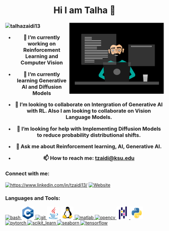 <h1 align="center"> Hi I am Talha 👋 </h1>

<h3 align="center" A Passionate AI researcher and a Ph.D candidate at Kansas State University.</h3>

<img align="right" alt="Coding" width="300" src="images/UI Developer.gif">

<p align="left"> <img src="https://komarev.com/ghpvc/?username=talhazaidi13&label=Profile%20views&color=0e75b6&style=flat" alt="talhazaidi13" /> </p>

- 🔭 I’m currently working on **Reinforcement Learning and Computer Vision**
  
- 🌱 I’m currently learning **Generative AI and Diffusion Models**
  
- 👯 I’m looking to collaborate on **Intergration of Generative AI with RL. Also I am looking to collaborate on Vision Language Models**.
  
- 🤔 I’m looking for help with **Implementing Diffusion Models to reduce probability distributional shifts**.
  
- 💬 Ask me about **Reinforcement learning, AI, Generative AI**.
  
- 📫 How to reach me: **tzaidi@ksu.edu**


<h3 align="left">Connect with me:</h3>
<p align="left">
<a href="https://linkedin.com/in/https://www.linkedin.com/in/tzaidi13/" target="blank"><img align="center" src="https://raw.githubusercontent.com/rahuldkjain/github-profile-readme-generator/master/src/images/icons/Social/linked-in-alt.svg" alt="https://www.linkedin.com/in/tzaidi13/" height="30" width="40" /></a>
<a href="https://talhazaidi13.github.io/" target="blank">
  <img align="center" src="https://img.icons8.com/ios-filled/50/000000/internet.png" alt="Website" height="30" width="40" />
</a>
</p>

<h3 align="left">Languages and Tools:</h3>
<p align="left"> <a href="https://www.gnu.org/software/bash/" target="_blank" rel="noreferrer"> <img src="https://www.vectorlogo.zone/logos/gnu_bash/gnu_bash-icon.svg" alt="bash" width="40" height="40"/> </a> <a href="https://www.w3schools.com/cpp/" target="_blank" rel="noreferrer"> <img src="https://raw.githubusercontent.com/devicons/devicon/master/icons/cplusplus/cplusplus-original.svg" alt="cplusplus" width="40" height="40"/> </a> <a href="https://git-scm.com/" target="_blank" rel="noreferrer"> <img src="https://www.vectorlogo.zone/logos/git-scm/git-scm-icon.svg" alt="git" width="40" height="40"/> </a> <a href="https://www.java.com" target="_blank" rel="noreferrer"> <img src="https://raw.githubusercontent.com/devicons/devicon/master/icons/java/java-original.svg" alt="java" width="40" height="40"/> </a> <a href="https://www.linux.org/" target="_blank" rel="noreferrer"> <img src="https://raw.githubusercontent.com/devicons/devicon/master/icons/linux/linux-original.svg" alt="linux" width="40" height="40"/> </a> <a href="https://www.mathworks.com/" target="_blank" rel="noreferrer"> <img src="https://upload.wikimedia.org/wikipedia/commons/2/21/Matlab_Logo.png" alt="matlab" width="40" height="40"/> </a> <a href="https://opencv.org/" target="_blank" rel="noreferrer"> <img src="https://www.vectorlogo.zone/logos/opencv/opencv-icon.svg" alt="opencv" width="40" height="40"/> </a> <a href="https://pandas.pydata.org/" target="_blank" rel="noreferrer"> <img src="https://raw.githubusercontent.com/devicons/devicon/2ae2a900d2f041da66e950e4d48052658d850630/icons/pandas/pandas-original.svg" alt="pandas" width="40" height="40"/> </a> <a href="https://www.python.org" target="_blank" rel="noreferrer"> <img src="https://raw.githubusercontent.com/devicons/devicon/master/icons/python/python-original.svg" alt="python" width="40" height="40"/> </a> <a href="https://pytorch.org/" target="_blank" rel="noreferrer"> <img src="https://www.vectorlogo.zone/logos/pytorch/pytorch-icon.svg" alt="pytorch" width="40" height="40"/> </a> <a href="https://scikit-learn.org/" target="_blank" rel="noreferrer"> <img src="https://upload.wikimedia.org/wikipedia/commons/0/05/Scikit_learn_logo_small.svg" alt="scikit_learn" width="40" height="40"/> </a> <a href="https://seaborn.pydata.org/" target="_blank" rel="noreferrer"> <img src="https://seaborn.pydata.org/_images/logo-mark-lightbg.svg" alt="seaborn" width="40" height="40"/> </a> <a href="https://www.tensorflow.org" target="_blank" rel="noreferrer"> <img src="https://www.vectorlogo.zone/logos/tensorflow/tensorflow-icon.svg" alt="tensorflow" width="40" height="40"/> </a> </p>
